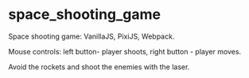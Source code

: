 # space_shooting_game
Space shooting game: VanillaJS, PixiJS, Webpack.

Mouse controls: left button- player shoots, right button - player moves.

Avoid the rockets and shoot the enemies with the laser.
